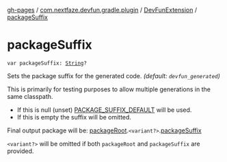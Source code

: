 [gh-pages](../../index.md) / [com.nextfaze.devfun.gradle.plugin](../index.md) / [DevFunExtension](index.md) / [packageSuffix](./package-suffix.md)

# packageSuffix

`var packageSuffix: `[`String`](https://kotlinlang.org/api/latest/jvm/stdlib/kotlin/-string/index.html)`?`

Sets the package suffix for the generated code. *(default: `devfun_generated`)*

This is primarily for testing purposes to allow multiple generations in the same classpath.

* If this is null (unset) [PACKAGE_SUFFIX_DEFAULT](../../com.nextfaze.devfun.compiler/-p-a-c-k-a-g-e_-s-u-f-f-i-x_-d-e-f-a-u-l-t.md) will be used.
* If this is empty the suffix will be omitted.

Final output package will be: [packageRoot](package-root.md).`<variant?>`.[packageSuffix](./package-suffix.md)

`<variant?>` will be omitted if both `packageRoot` and `packageSuffix` are provided.

